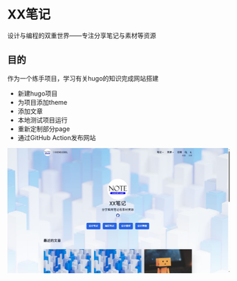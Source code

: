 # XX笔记
设计与编程的双重世界——专注分享笔记与素材等资源

## 目的
作为一个练手项目，学习有关hugo的知识完成网站搭建
* 新建hugo项目
* 为项目添加theme
* 添加文章
* 本地测试项目运行
* 重新定制部分page
* 通过GitHub Action发布网站
  
![截图](./screenshot.jpg)



